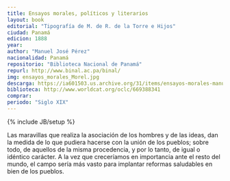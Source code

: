 ```yaml
---
title: Ensayos morales, políticos y literarios
layout: book
editorial: "Tipografía de M. de R. de la Torre e Hijos"
ciudad: Panamá
edicion: 1888
year: 
author: "Manuel José Pérez"
nacionalidad: Panamá
repositorio: "Biblioteca Nacional de Panamá"
repurl: http://www.binal.ac.pa/binal/
img: ensayos_morales_Morel.jpg
descarga: https://ia601503.us.archive.org/31/items/ensayos-morales-manuel-jose-perez/Ensayos%20morales%20-%20Manuel%20Jos%C3%A9%20P%C3%A9rez.pdf
biblioteca: http://www.worldcat.org/oclc/669388341
comprar: 
periodo: "Siglo XIX"
---
```

{% include JB/setup %}

Las maravillas que realiza la asociación de los hombres y de las ideas, dan la medida de lo que pudiera hacerse con la unión de los pueblos; sobre todo, de aquellos de la misma procedencia, y por lo tanto, de igual o idéntico carácter.
A la vez que creceríamos en importancia ante el resto del mundo, el campo sería más vasto para implantar reformas saludables en bien de los pueblos.

